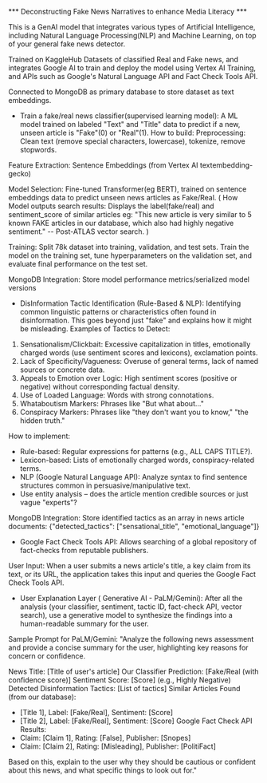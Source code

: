 *** Deconstructing Fake News Narratives to enhance Media Literacy ***

This is a GenAI model that integrates various types of Artificial Intelligence, including 
Natural Language Processing(NLP) and Machine Learning, on top of your general fake news detector.

Trained on KaggleHub Datasets of classified Real and Fake news, and integrates Google AI to train and deploy the model using Vertex AI Training, and APIs such as Google's Natural Language API and Fact Check Tools API.

Connected to MongoDB as primary database to store dataset as text embeddings.

* Train a fake/real news classifier(supervised learning model): 
A ML model trained on labeled "Text" and "Title" data to predict if a new, unseen article is "Fake"(0) or "Real"(1).
How to build:
Preprocessing: Clean text (remove special characters, lowercase), tokenize, remove stopwords.

Feature Extraction: Sentence Embeddings (from Vertex AI textembedding-gecko)

Model Selection: Fine-tuned Transformer(eg BERT), trained on sentence embeddings data to predict unseen news articles as Fake/Real.
(
How Model outputs search results:
Displays the label(fake/real) and sentiment_score of similar articles
eg: 
"This new article is very similar to 5 known FAKE articles in our database, which also had highly negative sentiment." -- Post-ATLAS vector search.
)

Training: Split 78k dataset into training, validation, and test sets. Train the model on the training set, tune hyperparameters on the validation set, and evaluate final performance on the test set.

MongoDB Integration: Store model performance metrics/serialized model versions


* DisInformation Tactic Identification (Rule-Based & NLP):
Identifying common linguistic patterns or characteristics often found in disinformation. This goes beyond just "fake" and explains how it might be misleading.
Examples of Tactics to Detect:
1. Sensationalism/Clickbait: Excessive capitalization in titles, emotionally charged words (use sentiment scores and lexicons), exclamation points.
2. Lack of Specificity/Vagueness: Overuse of general terms, lack of named sources or concrete data.
3. Appeals to Emotion over Logic: High sentiment scores (positive or negative) without corresponding factual density.
4. Use of Loaded Language: Words with strong connotations.
5. Whataboutism Markers: Phrases like "But what about..."
6. Conspiracy Markers: Phrases like "they don't want you to know," "the hidden truth."

How to implement:
- Rule-based: Regular expressions for patterns (e.g., ALL CAPS TITLE?).
- Lexicon-based: Lists of emotionally charged words, conspiracy-related terms.
- NLP (Google Natural Language API):
  Analyze syntax to find sentence structures common in persuasive/manipulative text.
- Use entity analysis – does the article mention credible sources or just vague "experts"?

MongoDB Integration: Store identified tactics as an array in news article documents: {"detected_tactics": ["sensational_title", "emotional_language"]}

* Google Fact Check Tools API:
Allows searching of a global repository of fact-checks from reputable publishers.

User Input: When a user submits a news article's title, a key claim from its text, or its URL, the application takes this input and queries the Google Fact Check Tools API.


* User Explanation Layer ( Generative AI - PaLM/Gemini):
After all the analysis (your classifier, sentiment, tactic ID, fact-check API, vector search), use a generative model to synthesize the findings into a human-readable summary for the user.

Sample Prompt for PaLM/Gemini:
"Analyze the following news assessment and provide a concise summary for the user, highlighting key reasons for concern or confidence.

News Title: [Title of user's article]
Our Classifier Prediction: [Fake/Real (with confidence score)]
Sentiment Score: [Score] (e.g., Highly Negative)
Detected Disinformation Tactics: [List of tactics]
Similar Articles Found (from our database):
  - [Title 1], Label: [Fake/Real], Sentiment: [Score]
  - [Title 2], Label: [Fake/Real], Sentiment: [Score]
Google Fact Check API Results:
  - Claim: [Claim 1], Rating: [False], Publisher: [Snopes]
  - Claim: [Claim 2], Rating: [Misleading], Publisher: [PolitiFact]

Based on this, explain to the user why they should be cautious or confident about this news, and what specific things to look out for."
